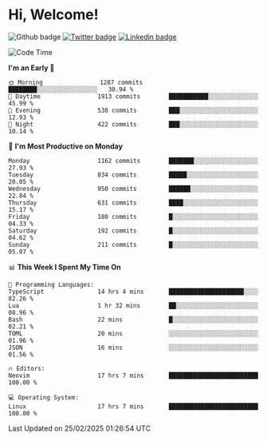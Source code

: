   # Hi, Welcome!
  ![Github badge](https://img.shields.io/github/followers/kraken-afk.svg?style=social&label=Follow&maxAge=2592000)
  [![Twitter badge](https://img.shields.io/badge/-Twitter-00acee?style=flat-square&logo=Twitter&logoColor=white)](https://twitter.com/trshppl)
  [![Linkedin badge](https://img.shields.io/badge/LinkedIn-0077B5?style=flat-square&logo=linkedin&logoColor=white)](https://www.linkedin.com/in/noveanrer)
<!--START_SECTION:waka-->
![Code Time](http://img.shields.io/badge/Code%20Time-818%20hrs%2051%20mins-blue)

**I'm an Early 🐤** 

```text
🌞 Morning                1287 commits        ████████░░░░░░░░░░░░░░░░░   30.94 % 
🌆 Daytime                1913 commits        ███████████░░░░░░░░░░░░░░   45.99 % 
🌃 Evening                538 commits         ███░░░░░░░░░░░░░░░░░░░░░░   12.93 % 
🌙 Night                  422 commits         ███░░░░░░░░░░░░░░░░░░░░░░   10.14 % 
```
📅 **I'm Most Productive on Monday** 

```text
Monday                   1162 commits        ███████░░░░░░░░░░░░░░░░░░   27.93 % 
Tuesday                  834 commits         █████░░░░░░░░░░░░░░░░░░░░   20.05 % 
Wednesday                950 commits         ██████░░░░░░░░░░░░░░░░░░░   22.84 % 
Thursday                 631 commits         ████░░░░░░░░░░░░░░░░░░░░░   15.17 % 
Friday                   180 commits         █░░░░░░░░░░░░░░░░░░░░░░░░   04.33 % 
Saturday                 192 commits         █░░░░░░░░░░░░░░░░░░░░░░░░   04.62 % 
Sunday                   211 commits         █░░░░░░░░░░░░░░░░░░░░░░░░   05.07 % 
```


📊 **This Week I Spent My Time On** 

```text
💬 Programming Languages: 
TypeScript               14 hrs 4 mins       █████████████████████░░░░   82.26 % 
Lua                      1 hr 32 mins        ██░░░░░░░░░░░░░░░░░░░░░░░   08.96 % 
Bash                     22 mins             █░░░░░░░░░░░░░░░░░░░░░░░░   02.21 % 
TOML                     20 mins             ░░░░░░░░░░░░░░░░░░░░░░░░░   01.96 % 
JSON                     16 mins             ░░░░░░░░░░░░░░░░░░░░░░░░░   01.56 % 

🔥 Editors: 
Neovim                   17 hrs 7 mins       █████████████████████████   100.00 % 

💻 Operating System: 
Linux                    17 hrs 7 mins       █████████████████████████   100.00 % 
```


 Last Updated on 25/02/2025 01:26:54 UTC
<!--END_SECTION:waka-->